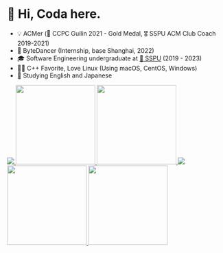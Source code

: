 # 👋 Hi, Coda here.
* 💡 ACMer (🥇 CCPC Guilin 2021 - Gold Medal, 🎖 SSPU ACM Club Coach 2019-2021)
* 🧳 ByteDancer (Internship, base Shanghai, 2022)
* 🎓 Software Engineering undergraduate at [🏫 SSPU](https://sspu.edu.cn/) (2019 - 2023)
* 👨‍💻 C++ Favorite, Love Linux (Using macOS, CentOS, Windows)
* 🎏 Studying English and Japanese

<a href="https://github.com/CodaChan#gh-light-mode-only">
  <img src="https://skillicons.dev/icons?i=js,html,css,wasm,c,cpp,vscode&theme=light#gh-light-mode-only">
  <img src="https://github-readme-stats.vercel.app/api?username=CodaChan&show_icons=true&include_all_commits=true#gh-light-mode-only" height="185px">
  <img src="https://github-readme-stats.vercel.app/api/top-langs/?username=CodaChan&layout=compact&langs_count=8&include_all_commits=true#gh-light-mode-only" height="185px">
</a>

<a href="https://github.com/CodaChan#gh-dark-mode-only">
  <img src="https://skillicons.dev/icons?i=js,html,css,wasm,c,cpp,vscode&theme=light#gh-dark-mode-only">
  <img src="https://github-readme-stats.vercel.app/api?username=CodaChan&show_icons=true&include_all_commits=true&theme=dark#gh-dark-mode-only" height="185px">
  <img src="https://github-readme-stats.vercel.app/api/top-langs/?username=CodaChan&layout=compact&langs_count=8&include_all_commits=true&theme=dark#gh-dark-mode-only" height="185px">
</a>

